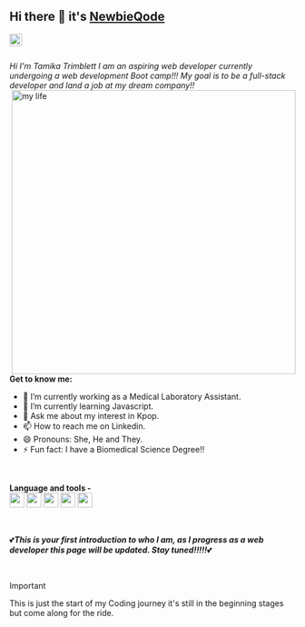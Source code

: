 ## Hi there 👋 it's [NewbieQode](https://github.com/NewbieQode)

<a herf="https://www.linkedin.com/in/tamika-trimblett-51646a214/">
<img align="left" alt="linkedin" width="22px" src="https://cdn.jsdelivr.net/npm/simple-icons@v3/icons/linkedin.svg">
</a>

<br/>
<br/>

_Hi I'm Tamika Trimblett I am an aspiring web developer currently undergoing a web development Boot camp!!!
My goal is to be a full-stack developer and land a job at my dream company!!_
<img align="right" alt="my life" width="500px" src="https://industryeurope.com/downloads/4857/download/womenSTEM-1680x600.jpg?cb=f13e03cbe7373ae4f191bc43f2021aad&w=1032" />

**Get to know me:**
- 🔭 I’m currently working as a Medical Laboratory Assistant.
- 🌱 I’m currently learning Javascript.
- 💬 Ask me about my interest in Kpop.
- 📫 How to reach me on Linkedin.
- 😄 Pronouns: She, He and They.
- ⚡ Fun fact: I have a Biomedical Science Degree!!

<br/>

**Language and tools -**  
<img height="26px" src="https://media.licdn.com/dms/image/D4D12AQEL9aeB8WqRaw/article-cover_image-shrink_600_2000/0/1685204779306?e=2147483647&v=beta&t=jr7Um-vZDvcgCCzx0a48zCEr3RtUyRVqelGOzrpL4bs">
<img height="26px" src="https://cdn-icons-png.flaticon.com/512/732/732212.png">
<img height="26px" src="https://cdn.iconscout.com/icon/free/png-256/free-css3-9-1175237.png">
<img height="26px" src="https://cdn.icon-icons.com/icons2/2107/PNG/512/file_type_vscode_icon_130084.png">
<img height="26px" src="https://git-scm.com/images/logos/downloads/Git-Icon-1788C.png">

<br/>

:two_hearts:_**This is your first introduction to who I am, as I progress as a web developer this page will be updated. Stay tuned!!!!!**_:two_hearts:

<br/>



> [!IMPORTANT]
> This is just the start of my Coding journey it's still in the beginning stages but come along for the ride.
